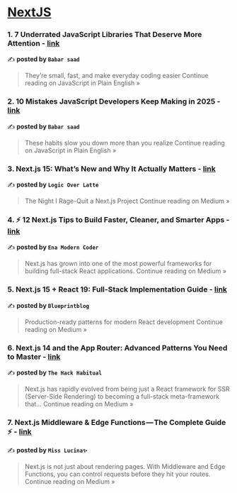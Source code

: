 
<h1><a href=https://medium.com/tag/nextjs/recommended target="_blank" rel="noopener noreferrer">NextJS</a></h1>
<h3>1. 7 Underrated JavaScript Libraries That Deserve More Attention - <a href="https://javascript.plainenglish.io/7-underrated-javascript-libraries-that-deserve-more-attention-4d24447f18ef?source=rss------nextjs-5" target="_blank" rel="noopener noreferrer">link</a></h3>

✍️ **posted by `Babar saad`**

<blockquote>They’re small, fast, and make everyday coding easier
Continue reading on JavaScript in Plain English »</blockquote>

<h3>2. 10 Mistakes JavaScript Developers Keep Making in 2025 - <a href="https://javascript.plainenglish.io/10-mistakes-javascript-developers-keep-making-in-2025-be088fab7497?source=rss------nextjs-5" target="_blank" rel="noopener noreferrer">link</a></h3>

✍️ **posted by `Babar saad`**

<blockquote>These habits slow you down more than you realize
Continue reading on JavaScript in Plain English »</blockquote>

<h3>3. Next.js 15: What’s New and Why It Actually Matters - <a href="https://medium.com/@logicoverlatte/next-js-15-whats-new-and-why-it-actually-matters-6e69c3436fa0?source=rss------nextjs-5" target="_blank" rel="noopener noreferrer">link</a></h3>

✍️ **posted by `Logic Over Latte`**

<blockquote>The Night I Rage-Quit a Next.js Project
Continue reading on Medium »</blockquote>

<h3>4. ⚡ 12 Next.js Tips to Build Faster, Cleaner, and Smarter Apps - <a href="https://medium.com/@TheEnaModernCoder/12-next-js-tips-to-build-faster-cleaner-and-smarter-apps-5574cba69729?source=rss------nextjs-5" target="_blank" rel="noopener noreferrer">link</a></h3>

✍️ **posted by `Ena Modern Coder`**

<blockquote>Next.js has grown into one of the most powerful frameworks for building full-stack React applications.
Continue reading on Medium »</blockquote>

<h3>5. Next.js 15 + React 19: Full-Stack Implementation Guide - <a href="https://medium.com/@genildocs/next-js-15-react-19-full-stack-implementation-guide-4ba0978fa0e5?source=rss------nextjs-5" target="_blank" rel="noopener noreferrer">link</a></h3>

✍️ **posted by `Blueprintblog`**

<blockquote>Production-ready patterns for modern React development
Continue reading on Medium »</blockquote>

<h3>6.  Next.js 14 and the App Router: Advanced Patterns You Need to Master - <a href="https://medium.com/@theHackHabitual/next-js-14-and-the-app-router-advanced-patterns-you-need-to-master-fbe0f0143f54?source=rss------nextjs-5" target="_blank" rel="noopener noreferrer">link</a></h3>

✍️ **posted by `The Hack Habitual`**

<blockquote>Next.js has rapidly evolved from being just a React framework for SSR (Server-Side Rendering) to becoming a full-stack meta-framework that…
Continue reading on Medium »</blockquote>

<h3>7.  Next.js Middleware & Edge Functions — The Complete Guide ⚡ - <a href="https://medium.com/@MissLucina/next-js-middleware-edge-functions-the-complete-guide-779a6179f986?source=rss------nextjs-5" target="_blank" rel="noopener noreferrer">link</a></h3>

✍️ **posted by `Miss Lucina✨`**

<blockquote>Next.js is not just about rendering pages. With Middleware and Edge Functions, you can control requests before they hit your routes.
Continue reading on Medium »</blockquote>

